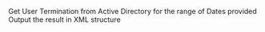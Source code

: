 Get User Termination from Active Directory for the range of Dates provided
Output the result in XML structure
